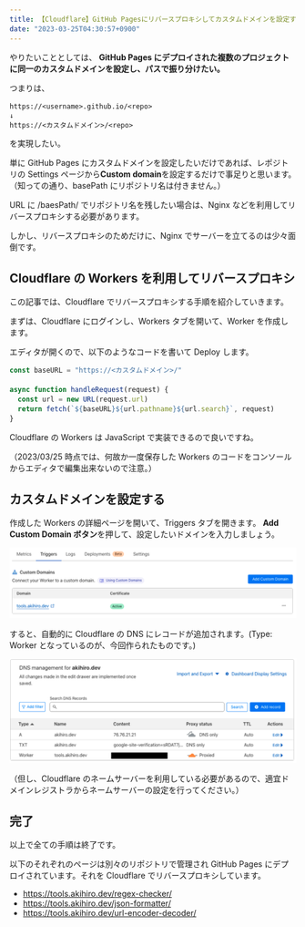 ```yaml
---
title: 【Cloudflare】GitHub Pagesにリバースプロキシしてカスタムドメインを設定する
date: "2023-03-25T04:30:57+0900"
---
```


やりたいこととしては、 **GitHub Pages にデプロイされた複数のプロジェクトに同一のカスタムドメインを設定し、パスで振り分けたい。**

つまりは、

```
https://<username>.github.io/<repo>
↓
https://<カスタムドメイン>/<repo>
```

を実現したい。

単に GitHub Pages にカスタムドメインを設定したいだけであれば、レポジトリの Settings ページから**Custom domain**を設定するだけで事足りと思います。（知っての通り、basePath にリポジトリ名は付きません。）

URL に /baesPath/ でリポジトリ名を残したい場合は、Nginx などを利用してリバースプロキシする必要があります。

しかし、リバースプロキシのためだけに、Nginx でサーバーを立てるのは少々面倒です。

## Cloudflare の Workers を利用してリバースプロキシ

この記事では、Cloudflare でリバースプロキシする手順を紹介していきます。

まずは、Cloudflare にログインし、Workers タブを開いて、Worker を作成します。

エディタが開くので、以下のようなコードを書いて Deploy します。

```javascript
const baseURL = "https://<カスタムドメイン>/"

async function handleRequest(request) {
  const url = new URL(request.url)
  return fetch(`${baseURL}${url.pathname}${url.search}`, request)
}
```

Cloudflare の Workers は JavaScript で実装できるので良いですね。

（2023/03/25 時点では、何故か一度保存した Workers のコードをコンソールからエディタで編集出来ないので注意。）

## カスタムドメインを設定する

作成した Workers の詳細ページを開いて、Triggers タブを開きます。
**Add Custom Domain ボタン**を押して、設定したいドメインを入力しましょう。

![スクリーンショット](./screenshot01.png)

すると、自動的に Cloudflare の DNS にレコードが追加されます。(Type: Worker となっているのが、今回作られたものです。)

![スクリーンショット](./screenshot02.png)

（但し、Cloudflare のネームサーバーを利用している必要があるので、適宜ドメインレジストラからネームサーバーの設定を行ってください。）

## 完了

以上で全ての手順は終了です。

以下のそれぞれのページは別々のリポジトリで管理され GitHub Pages にデプロイされています。それを Cloudflare でリバースプロキシしています。

- https://tools.akihiro.dev/regex-checker/
- https://tools.akihiro.dev/json-formatter/
- https://tools.akihiro.dev/url-encoder-decoder/
